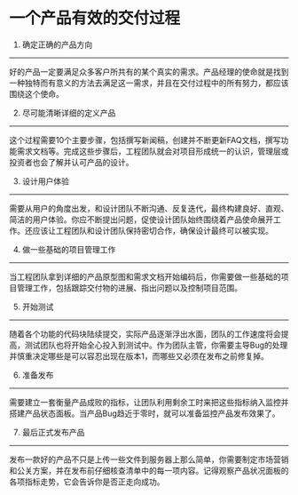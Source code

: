 一个产品有效的交付过程
=====================

 1. 确定正确的产品方向
---------

好的产品一定要满足众多客户所共有的某个真实的需求。产品经理的使命就是找到一种独特而有意义的方法去满足这一需求，并且在交付过程中的所有努力，都应该围绕这个使命。

 2. 尽可能清晰详细的定义产品
---------

这个过程需要10个主要步骤，包括撰写新闻稿，创建并不断更新FAQ文档，撰写功能需求文档等。完成这些步骤后，工程团队就会对项目形成统一的认识，管理层或投资者也会了解并认可产品的设计。

 3. 设计用户体验
---------

需要从用户的角度出发，和设计团队不断沟通、反复迭代，最终构建良好、直观、简洁的用户体验。你应不断提出问题，促使设计团队始终围绕着产品使命展开工作。还应该让工程团队和设计团队保持密切合作，确保设计最终可以被实现。

 4. 做一些基础的项目管理工作
---------

当工程团队拿到详细的产品原型图和需求文档开始编码后，你需要做一些基础的项目管理工作，包括跟踪交付物的进展、指出问题以及控制项目范围。

 5. 开始测试
---------

随着各个功能的代码块陆续提交，实际产品逐渐浮出水面，团队的工作速度将会提高，测试团队也将开始全心投入到测试中。作为团队主管，你需要主导Bug的处理并慎重决定哪些是可以容忍出现在版本1，而哪些又必须在发布之前修复掉。

 6. 准备发布
---------

需要建立一套衡量产品成败的指标，让团队利用剩余工时来把这些指标纳入监控并搭建产品状态面板。当产品Bug趋近于零时，就可以准备监控产品发布效果了。

 7. 最后正式发布产品
---------

发布一款好的产品不只是上传一些文件到服务器上那么简单，你需要制定市场营销和公关方案，并在发布前仔细核查清单中的每一项内容。记得观察产品状况面板的各项指标走势，它会告诉你是否正走向成功。